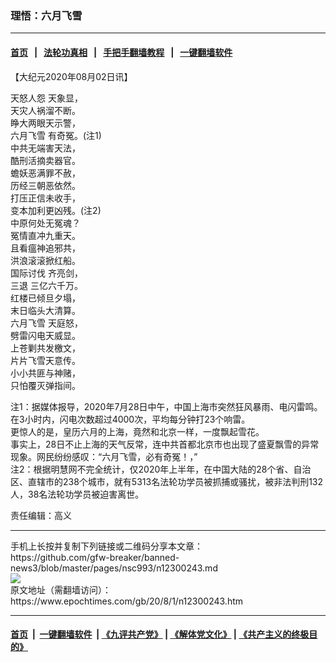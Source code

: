 ### 理悟：六月飞雪
------------------------

#### [首页](https://github.com/gfw-breaker/banned-news3/blob/master/README.md) &nbsp;&nbsp;|&nbsp;&nbsp; [法轮功真相](https://github.com/begood0513/basic/blob/master/README.md)  &nbsp;&nbsp;|&nbsp;&nbsp; [手把手翻墙教程](https://github.com/gfw-breaker/guides/wiki)  &nbsp;&nbsp;|&nbsp;&nbsp; [一键翻墙软件](https://github.com/gfw-breaker/nogfw/blob/master/README.md)  



<div><p>
 【大纪元2020年08月02日讯】
</p>
<p>
 <ok href="https://www.epochtimes.com/gb/tag/%E5%A4%A9%E6%80%92%E4%BA%BA%E6%80%A8.html">
  天怒人怨
 </ok>
 天象显，
 <br/>
 天灾人祸溜不断。
 <br/>
 睁大两眼天示警，
 <br/>
 <ok href="https://www.epochtimes.com/gb/tag/%E5%85%AD%E6%9C%88%E9%A3%9E%E9%9B%AA.html">
  六月飞雪
 </ok>
 有奇冤。(注1)
 <br/>
 中共无端害天法，
 <br/>
 酷刑活摘卖器官。
 <br/>
 蟾妖恶满罪不赦，
 <br/>
 历经三朝恶依然。
 <br/>
 打压正信未收手，
 <br/>
 变本加利更凶残。(注2)
 <br/>
 中原何处无冤魂？
 <br/>
 冤情直冲九重天。
 <br/>
 且看瘟神追邪共，
 <br/>
 洪浪滚滚掀红船。
 <br/>
 <ok href="https://www.epochtimes.com/gb/tag/%E5%9B%BD%E9%99%85%E8%AE%A8%E4%BC%90.html">
  国际讨伐
 </ok>
 齐亮剑，
 <br/>
 <ok href="https://www.epochtimes.com/gb/tag/%E4%B8%89%E9%80%80.html">
  三退
 </ok>
 三亿六千万。
 <br/>
 红楼已倾旦夕塌，
 <br/>
 末日临头大清算。
 <br/>
 <ok href="https://www.epochtimes.com/gb/tag/%E5%85%AD%E6%9C%88%E9%A3%9E%E9%9B%AA.html">
  六月飞雪
 </ok>
 天庭怒，
 <br/>
 劈雷闪电天威显。
 <br/>
 上苍剿共发檄文，
 <br/>
 片片飞雪天意传。
 <br/>
 小小共匪与神赌，
 <br/>
 只怕覆灭弹指间。
</p>
<p>
 注1：据媒体报导，2020年7月28日中午，中国上海市突然狂风暴雨、电闪雷鸣。在3小时内，闪电次数超过4000次，平均每分钟打23个响雷。
 <br/>
 更惊人的是，皇历六月的上海，竟然和北京一样，一度飘起雪花。
 <br/>
 事实上，28日不止上海的天气反常，连中共首都北京市也出现了盛夏飘雪的异常现象。网民纷纷感叹：“六月飞雪，必有奇冤！，”
 <br/>
 注2：根据明慧网不完全统计，仅2020年上半年，在中国大陆的28个省、自治区、直辖市的238个城市，就有5313名法轮功学员被抓捕或骚扰，被非法判刑132人，38名法轮功学员被迫害离世。
</p>
<p>
 责任编辑：高义
</p>
</div>
<hr/>
手机上长按并复制下列链接或二维码分享本文章：<br/>
https://github.com/gfw-breaker/banned-news3/blob/master/pages/nsc993/n12300243.md <br/>
<a href='https://github.com/gfw-breaker/banned-news3/blob/master/pages/nsc993/n12300243.md'><img src='https://github.com/gfw-breaker/banned-news3/blob/master/pages/nsc993/n12300243.md.png'/></a> <br/>
原文地址（需翻墙访问）：https://www.epochtimes.com/gb/20/8/1/n12300243.htm


------------------------
#### [首页](https://github.com/gfw-breaker/banned-news3/blob/master/README.md) &nbsp;|&nbsp; [一键翻墙软件](https://github.com/gfw-breaker/nogfw/blob/master/README.md) &nbsp;| [《九评共产党》](https://github.com/gfw-breaker/9ping.md/blob/master/README.md#九评之一评共产党是什么) | [《解体党文化》](https://github.com/gfw-breaker/jtdwh.md/blob/master/README.md) | [《共产主义的终极目的》](https://github.com/gfw-breaker/gczydzjmd.md/blob/master/README.md)


<img src='http://gfw-breaker.win/banned-news3/pages/nsc993/n12300243.md' width='0px' height='0px'/>